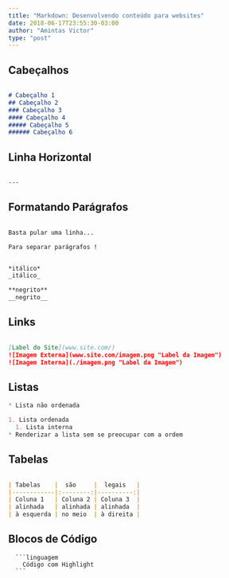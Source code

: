 ```yaml
---
title: "Markdown: Desenvolvendo conteúdo para websites"
date: 2018-06-17T23:55:30-03:00
author: "Amintas Victor"
type: "post"
---
```


## Cabeçalhos

```markdown

# Cabeçalho 1
## Cabeçalho 2
### Cabeçalho 3
#### Cabeçalho 4
##### Cabeçalho 5
###### Cabeçalho 6

```

## Linha Horizontal

```markdown

---

```

## Formatando Parágrafos

```markdown

Basta pular uma linha...

Para separar parágrafos !


*itálico*
_itálico_

**negrito**
__negrito__

```

## Links

```markdown

[Label do Site](www.site.com/)
![Imagem Externa](www.site.com/imagem.png "Label da Imagem")
![Imagem Interna](./imagem.png "Label da Imagem")

```

## Listas

```markdown
* Lista não ordenada

1. Lista ordenada
  1. Lista interna
* Renderizar a lista sem se preocupar com a ordem
```

## Tabelas

```markdown

| Tabelas    |  são     |  legais   |
|------------|:--------:|----------:|
| Coluna 1   | Coluna 2 | Coluna 3  |
| alinhada   | alinhada | alinhada  |
| à esquerda | no meio  | à direita |

```

## Blocos de Código

~~~~
  ```linguagem
    Código com Highlight
  ```
